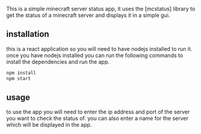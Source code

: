 
This is a simple minecraft server status app, it uses the [mcstatus]
library to get the status of a minecraft server and displays it in a simple
gui.

## installation

this is a react application so you will need to have nodejs installed to run
it. once you have nodejs installed you can run the following commands to
install the dependencies and run the app.

```bash
npm install
npm start
```

## usage

to use the app you will need to enter the ip address and port of the server
you want to check the status of. you can also enter a name for the server
which will be displayed in the app.

